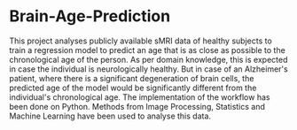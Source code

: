 # Brain-Age-Prediction
This project analyses publicly available sMRI data of healthy subjects to train a regression model to predict an age that is as close as possible to the chronological age of the person. As per domain knowledge, this is expected in case the individual is neurologically healthy. But in case of an Alzheimer's patient, where there is a significant degeneration of brain cells, the predicted age of the model would be significantly different from the individual's chronological age. The implementation of the workflow has been done on Python. Methods from Image Processing, Statistics and Machine Learning have been used to analyse this data. 
